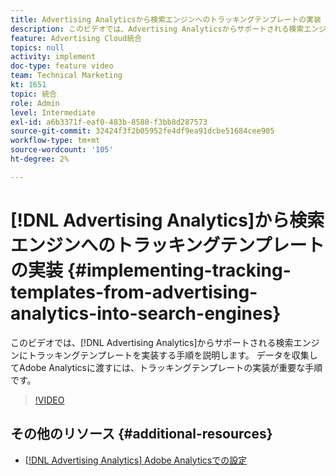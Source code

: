 ```yaml
---
title: Advertising Analyticsから検索エンジンへのトラッキングテンプレートの実装
description: このビデオでは、Advertising Analyticsからサポートされる検索エンジンにトラッキングテンプレートを実装する手順を説明します。 データを収集してAdobe Analyticsに渡すには、トラッキングテンプレートの実装が重要な手順です。
feature: Advertising Cloud統合
topics: null
activity: implement
doc-type: feature video
team: Technical Marketing
kt: 1651
topic: 統合
role: Admin
level: Intermediate
exl-id: a6b3371f-eaf0-483b-8580-f3bb8d287573
source-git-commit: 32424f3f2b05952fe4df9ea91dcbe51684cee905
workflow-type: tm+mt
source-wordcount: '105'
ht-degree: 2%

---
```


# [!DNL Advertising Analytics]から検索エンジンへのトラッキングテンプレートの実装 {#implementing-tracking-templates-from-advertising-analytics-into-search-engines}

このビデオでは、[!DNL Advertising Analytics]からサポートされる検索エンジンにトラッキングテンプレートを実装する手順を説明します。 データを収集してAdobe Analyticsに渡すには、トラッキングテンプレートの実装が重要な手順です。

>[!VIDEO](https://video.tv.adobe.com/v/23120/?quality=12)

## その他のリソース {#additional-resources}

* [ [!DNL Advertising Analytics] Adobe Analyticsでの設定](https://helpx.adobe.com/analytics/kt/using/advertising-analytics-feature-video-configure.html)
